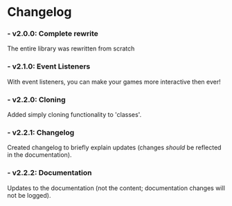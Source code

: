 # Changelog
### - v2.0.0: Complete rewrite
The entire library was rewritten from scratch

### - v2.1.0: Event Listeners
With event listeners, you can make your games more interactive then ever!

### - v2.2.0: Cloning
Added simply cloning functionality to 'classes'.

### - v2.2.1: Changelog
Created changelog to briefly explain updates (changes *should* be reflected in the documentation).

### - v2.2.2: Documentation
Updates to the documentation (not the content; documentation changes will not be logged).
